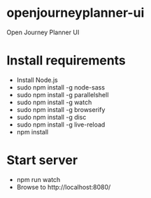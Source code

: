 # openjourneyplanner-ui
Open Journey Planner UI

# Install requirements 
- Install Node.js
- sudo npm install -g node-sass
- sudo npm install -g parallelshell
- sudo npm install -g watch
- sudo npm install -g browserify
- sudo npm install -g disc
- sudo npm install -g live-reload
- npm install

# Start server
- npm run watch
- Browse to http://localhost:8080/
